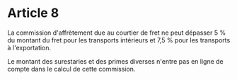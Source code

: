 # Article 8

La commission d'affrètement due au courtier de fret ne peut dépasser 5 % du montant du fret pour les transports intérieurs et 7,5 % pour les transports à l'exportation.

Le montant des surestaries et des primes diverses n'entre pas en ligne de compte dans le calcul de cette commission.

